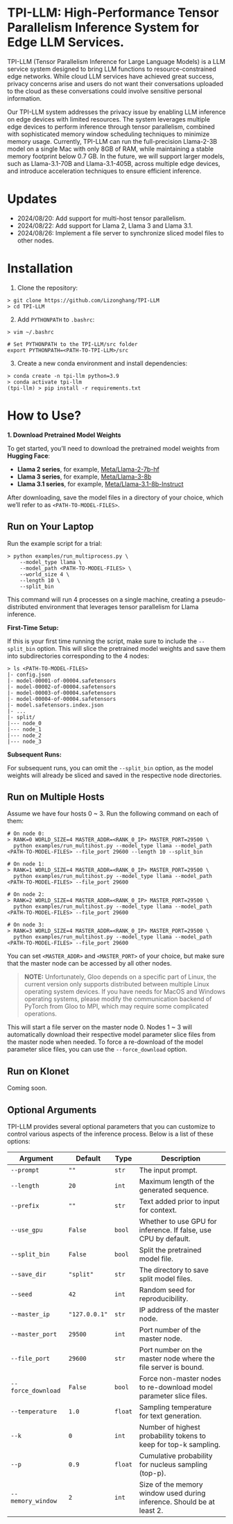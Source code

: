 # TPI-LLM: High-Performance Tensor Parallelism Inference System for Edge LLM Services.
TPI-LLM (Tensor Parallelism Inference for Large Language Models) is a LLM service system designed to bring LLM 
functions to resource-constrained edge networks. While cloud LLM services have achieved great success, privacy 
concerns arise and users do not want their conversations uploaded to the cloud as these conversations could 
involve sensitive personal information.

Our TPI-LLM system addresses the privacy issue by enabling LLM inference on edge devices with limited resources. 
The system leverages multiple edge devices to perform inference through tensor parallelism, combined with 
sophisticated memory window scheduling techniques to minimize memory usage. Currently, TPI-LLM can run the 
full-precision Llama-2-3B model on a single Mac with only 8GB of RAM, while maintaining a stable memory footprint 
below 0.7 GB. In the future, we will support larger models, such as Llama-3.1-70B and Llama-3.1-405B, across multiple edge 
devices, and introduce acceleration techniques to ensure efficient inference.

# Updates
* 2024/08/20: Add support for multi-host tensor parallelism.
* 2024/08/22: Add support for Llama 2, Llama 3 and Llama 3.1.
* 2024/08/26: Implement a file server to synchronize sliced model files to other nodes.

# Installation
1. Clone the repository:
```commandline
> git clone https://github.com/Lizonghang/TPI-LLM
> cd TPI-LLM
```

2. Add `PYTHONPATH` to `.bashrc`:
```commandline
> vim ~/.bashrc

# Set PYTHONPATH to the TPI-LLM/src folder
export PYTHONPATH=<PATH-TO-TPI-LLM>/src
```

3. Create a new conda environment and install dependencies:
```commandline
> conda create -n tpi-llm python=3.9
> conda activate tpi-llm
(tpi-llm) > pip install -r requirements.txt
```

# How to Use?

**1. Download Pretrained Model Weights**

To get started, you’ll need to download the pretrained model weights from **Hugging Face**:

- **Llama 2 series**, for example, [Meta/Llama-2-7b-hf](https://huggingface.co/meta-llama/Llama-2-7b-hf)
- **Llama 3 series**, for example, [Meta/Llama-3-8b](https://huggingface.co/meta-llama/Meta-Llama-3-8B/tree/main)
- **Llama 3.1 series**, for example, [Meta/Llama-3.1-8b-Instruct](https://huggingface.co/meta-llama/Meta-Llama-3.1-8B-Instruct)

After downloading, save the model files in a directory of your choice, which we’ll refer to as `<PATH-TO-MODEL-FILES>`.

## Run on Your Laptop
Run the example script for a trial:
```commandline
> python examples/run_multiprocess.py \
    --model_type llama \
    --model_path <PATH-TO-MODEL-FILES> \
    --world_size 4 \
    --length 10 \
    --split_bin
```
This command will run 4 processes on a single machine, creating a pseudo-distributed environment that leverages 
tensor parallelism for Llama inference.

**First-Time Setup:**

If this is your first time running the script, make sure to include the <code>--split_bin</code> option. 
This will slice the pretrained model weights and save them into subdirectories corresponding to the 4 nodes:


```commandline
> ls <PATH-TO-MODEL-FILES>
|- config.json
|- model-00001-of-00004.safetensors
|- model-00002-of-00004.safetensors
|- model-00003-of-00004.safetensors
|- model-00004-of-00004.safetensors
|- model.safetensors.index.json
|- ...
|- split/
|--- node_0
|--- node_1
|--- node_2
|--- node_3
```

**Subsequent Runs:**

For subsequent runs, you can omit the <code>--split_bin</code> option, as the model weights will already be sliced 
and saved in the respective node directories.

## Run on Multiple Hosts
Assume we have four hosts 0 ~ 3. Run the following command on each of them:

```commandline
# On node 0:
> RANK=0 WORLD_SIZE=4 MASTER_ADDR=<RANK_0_IP> MASTER_PORT=29500 \
  python examples/run_multihost.py --model_type llama --model_path <PATH-TO-MODEL-FILES> --file_port 29600 --length 10 --split_bin

# On node 1:
> RANK=1 WORLD_SIZE=4 MASTER_ADDR=<RANK_0_IP> MASTER_PORT=29500 \
  python examples/run_multihost.py --model_type llama --model_path <PATH-TO-MODEL-FILES> --file_port 29600

# On node 2:
> RANK=2 WORLD_SIZE=4 MASTER_ADDR=<RANK_0_IP> MASTER_PORT=29500 \
  python examples/run_multihost.py --model_type llama --model_path <PATH-TO-MODEL-FILES> --file_port 29600
    
# On node 3:
> RANK=3 WORLD_SIZE=4 MASTER_ADDR=<RANK_0_IP> MASTER_PORT=29500 \
  python examples/run_multihost.py --model_type llama --model_path <PATH-TO-MODEL-FILES> --file_port 29600
```

You can set `<MASTER_ADDR>` and `<MASTER_PORT>` of your choice, but make sure that the master node can be accessed 
by all other nodes.

> **NOTE:** Unfortunately, Gloo depends on a specific part of Linux, the current version only supports distributed 
> between multiple Linux operating system devices. If you have needs for MacOS and Windows operating systems, 
> please modify the communication backend of PyTorch from Gloo to MPI, which may require some complicated operations.

This will start a file server on the master node 0. Nodes 1 ~ 3 will automatically download their respective 
model parameter slice files from the master node when needed. To force a re-download of the model parameter 
slice files, you can use the `--force_download` option.

## Run on Klonet
Coming soon.

## Optional Arguments
TPI-LLM provides several optional parameters that you can customize to control various aspects of the inference process. 
Below is a list of these options:

| Argument           | Default       | Type    | Description                                                            |
|--------------------|---------------|---------|------------------------------------------------------------------------|
| `--prompt`         | `""`          | `str`   | The input prompt.                                                      |
| `--length`         | `20`          | `int`   | Maximum length of the generated sequence.                              |
| `--prefix`         | `""`          | `str`   | Text added prior to input for context.                                 |
| `--use_gpu`        | `False`       | `bool`  | Whether to use GPU for inference. If false, use CPU by default.        |
| `--split_bin`      | `False`       | `bool`  | Split the pretrained model file.                                       |
| `--save_dir`       | `"split"`     | `str`   | The directory to save split model files.                               |
| `--seed`           | `42`          | `int`   | Random seed for reproducibility.                                       |
| `--master_ip`      | `"127.0.0.1"` | `str`   | IP address of the master node.                                         |
| `--master_port`    | `29500`       | `int`   | Port number of the master node.                                        |
| `--file_port`      | `29600`       | `str`   | Port number on the master node where the file server is bound.         |
| `--force_download` | `False`       | `bool`  | Force non-master nodes to re-download model parameter slice files.     |
| `--temperature`    | `1.0`         | `float` | Sampling temperature for text generation.                              |
| `--k`              | `0`           | `int`   | Number of highest probability tokens to keep for top-k sampling.       |
| `--p`              | `0.9`         | `float` | Cumulative probability for nucleus sampling (top-p).                   |
| `--memory_window`  | `2`           | `int`   | Size of the memory window used during inference. Should be at least 2. |
